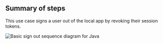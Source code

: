 ## Summary of steps

This use case signs a user out of the local app by revoking their session tokens.

<div class="common-image-format">

![Basic sign out sequence diagram for Java](/img/oie-embedded-sdk/oie-embedded-sdk-use-case-simple-sign-out-seq-nodejs.png
 "Basic sign out sequence diagram for Java]")

</div>
